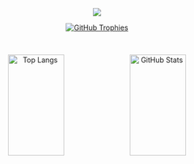 
<p align="center">
  <a href="#">
   <img src="https://skillicons.dev/icons?i=unity,laravel,supabase,react,vuetify,ts&perline=6" />
  </a>
</p>

<!-- About Me Section -->

<!-- Trophy Section -->


<p align="center"> 
  <a href="https://github.com/ryo-ma/github-profile-trophy">
   <img src="https://github-profile-trophy.vercel.app/?username=centmarde&row=1&column=7&theme=darkhub" alt="GitHub Trophies" />
  </a>
</p>

<br>

<p align="center">
  <img alt="Top Langs" width="47%" height="200" src="https://github-readme-stats.vercel.app/api/top-langs/?username=centmarde&layout=compact&bg_color=00000000" />
  <img alt="GitHub Stats" width="47%" height="200" src="https://github-readme-stats.vercel.app/api?username=centmarde&show_icons=true&bg_color=00000000" />
</p>


